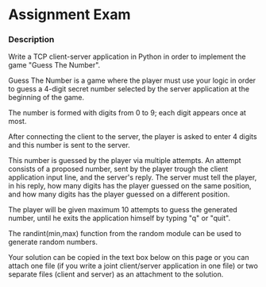 # Assignment Exam

### Description 

Write a TCP client-server application in Python in order to implement the game "Guess The Number".

Guess The Number is a game where the player must use your logic in order to guess a 4-digit secret number selected by the server application at the beginning of the game.

The number is formed with digits from 0 to 9; each digit appears once at most.

After connecting the client to the server, the player is asked to enter 4 digits and this number is sent to the server.

This number is guessed by the player via multiple attempts. An attempt consists of a proposed number, sent by the player trough the client application input line, and the server's reply. The server must tell the player, in his reply, how many digits has the player guessed on the same position, and how many digits has the player  guessed on a different position.

The player will be given maximum 10 attempts to guess the generated number, until he exits the application himself by typing "q" or "quit".

The randint(min,max) function from the random module can be used to generate random numbers.

Your solution can be copied in the text box below on this page or you can attach one file (if you write a joint client/server application in one file) or two separate files (client and server) as an attachment to the solution.